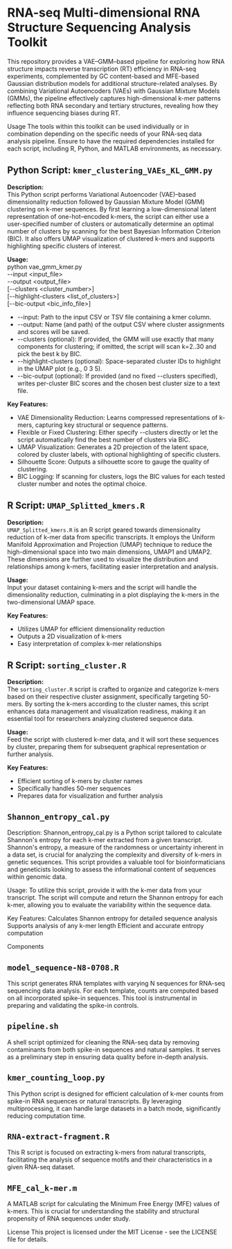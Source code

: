 # RNA-seq Multi-dimensional RNA Structure Sequencing Analysis Toolkit
This repository provides a VAE–GMM–based pipeline for exploring how RNA structure impacts reverse transcription (RT) efficiency in RNA-seq experiments, complemented by GC content-based and MFE-based Gaussian distribution models for additional structure-related analyses. By combining Variational Autoencoders (VAEs) with Gaussian Mixture Models (GMMs), the pipeline effectively captures high-dimensional k-mer patterns reflecting both RNA secondary and tertiary structures, revealing how they influence sequencing biases during RT. 

Usage
The tools within this toolkit can be used individually or in combination depending on the specific needs of your RNA-seq data analysis pipeline. Ensure to have the required dependencies installed for each script, including R, Python, and MATLAB environments, as necessary.

## Python Script: `kmer_clustering_VAEs_KL_GMM.py`

**Description:**  
This Python script performs Variational Autoencoder (VAE)–based dimensionality reduction followed by Gaussian Mixture Model (GMM) clustering on k-mer sequences. By first learning a low-dimensional latent representation of one-hot–encoded k-mers, the script can either use a user-specified number of clusters or automatically determine an optimal number of clusters by scanning for the best Bayesian Information Criterion (BIC). It also offers UMAP visualization of clustered k-mers and supports highlighting specific clusters of interest.

**Usage:**  
python vae_gmm_kmer.py \
    --input <input_file> \
    --output <output_file> \
    [--clusters <cluster_number>] \
    [--highlight-clusters <list_of_clusters>] \
    [--bic-output <bic_info_file>]

- --input: Path to the input CSV or TSV file containing a kmer column.
- --output: Name (and path) of the output CSV where cluster assignments and scores will be saved.
- --clusters (optional): If provided, the GMM will use exactly that many components for clustering; if omitted, the script will scan k=2..30 and pick the best k by BIC.
- --highlight-clusters (optional): Space-separated cluster IDs to highlight in the UMAP plot (e.g., 0 3 5).
- --bic-output (optional): If provided (and no fixed --clusters specified), writes per-cluster BIC scores and the chosen best cluster size to a text file.

**Key Features:**  
- VAE Dimensionality Reduction: Learns compressed representations of k-mers, capturing key structural or sequence patterns.
- Flexible or Fixed Clustering: Either specify --clusters directly or let the script automatically find the best number of clusters via BIC.
- UMAP Visualization: Generates a 2D projection of the latent space, colored by cluster labels, with optional highlighting of specific clusters.
- Silhouette Score: Outputs a silhouette score to gauge the quality of clustering.
- BIC Logging: If scanning for clusters, logs the BIC values for each tested cluster number and notes the optimal choice.


## R Script: `UMAP_Splitted_kmers.R`

**Description:**  
`UMAP_Splitted_kmers.R` is an R script geared towards dimensionality reduction of k-mer data from specific transcripts. It employs the Uniform Manifold Approximation and Projection (UMAP) technique to reduce the high-dimensional space into two main dimensions, UMAP1 and UMAP2. These dimensions are further used to visualize the distribution and relationships among k-mers, facilitating easier interpretation and analysis.

**Usage:**  
Input your dataset containing k-mers and the script will handle the dimensionality reduction, culminating in a plot displaying the k-mers in the two-dimensional UMAP space.

**Key Features:**  
- Utilizes UMAP for efficient dimensionality reduction
- Outputs a 2D visualization of k-mers
- Easy interpretation of complex k-mer relationships

## R Script: `sorting_cluster.R`

**Description:**  
The `sorting_cluster.R` script is crafted to organize and categorize k-mers based on their respective cluster assignment, specifically targeting 50-mers. By sorting the k-mers according to the cluster names, this script enhances data management and visualization readiness, making it an essential tool for researchers analyzing clustered sequence data.

**Usage:**  
Feed the script with clustered k-mer data, and it will sort these sequences by cluster, preparing them for subsequent graphical representation or further analysis.

**Key Features:**  
- Efficient sorting of k-mers by cluster names
- Specifically handles 50-mer sequences
- Prepares data for visualization and further analysis

## `Shannon_entropy_cal.py`
Description:
Shannon_entropy_cal.py is a Python script tailored to calculate Shannon's entropy for each k-mer extracted from a given transcript. Shannon's entropy, a measure of the randomness or uncertainty inherent in a data set, is crucial for analyzing the complexity and diversity of k-mers in genetic sequences. This script provides a valuable tool for bioinformaticians and geneticists looking to assess the informational content of sequences within genomic data.

Usage:
To utilize this script, provide it with the k-mer data from your transcript. The script will compute and return the Shannon entropy for each k-mer, allowing you to evaluate the variability within the sequence data.

Key Features:
Calculates Shannon entropy for detailed sequence analysis
Supports analysis of any k-mer length
Efficient and accurate entropy computation

Components
## `model_sequence-N8-0708.R`
This script generates RNA templates with varying N sequences for RNA-seq sequencing data analysis. For each template, counts are computed based on all incorporated spike-in sequences. This tool is instrumental in preparing and validating the spike-in controls.

## `pipeline.sh`
A shell script optimized for cleaning the RNA-seq data by removing contaminants from both spike-in sequences and natural samples. It serves as a preliminary step in ensuring data quality before in-depth analysis.

## `kmer_counting_loop.py`
This Python script is designed for efficient calculation of k-mer counts from spike-in RNA sequences or natural transcripts. By leveraging multiprocessing, it can handle large datasets in a batch mode, significantly reducing computation time.

## `RNA-extract-fragment.R`
This R script is focused on extracting k-mers from natural transcripts, facilitating the analysis of sequence motifs and their characteristics in a given RNA-seq dataset.

## `MFE_cal_k-mer.m`
A MATLAB script for calculating the Minimum Free Energy (MFE) values of k-mers. This is crucial for understanding the stability and structural propensity of RNA sequences under study.



License
This project is licensed under the MIT License - see the LICENSE file for details.
